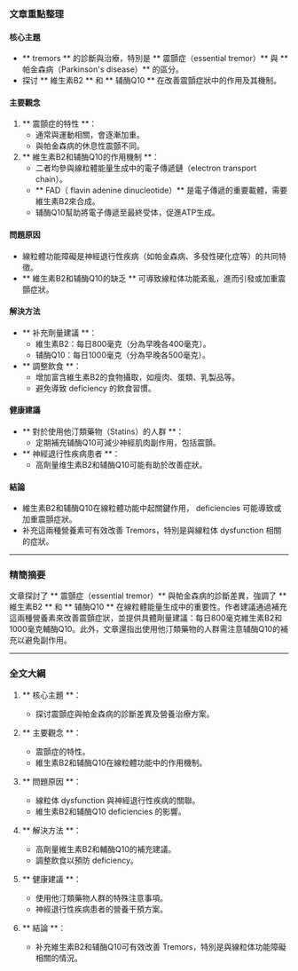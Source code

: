 ### 文章重點整理

#### 核心主題
- ** tremors ** 的診斷與治療，特別是 ** 震顫症（essential tremor）** 與 ** 帕金森病（Parkinson's disease）** 的區分。
- 探讨 ** 維生素B2 ** 和 ** 辅酶Q10 ** 在改善震顫症狀中的作用及其機制。

#### 主要觀念
1. ** 震顫症的特性 **：
   - 通常與運動相關，會逐漸加重。
   - 與帕金森病的休息性震顫不同。
2. ** 維生素B2和辅酶Q10的作用機制 **：
   - 二者均參與線粒體能量生成中的電子傳遞鏈（electron transport chain）。
   - ** FAD（ flavin adenine dinucleotide）** 是電子傳遞的重要載體，需要維生素B2來合成。
   - 辅酶Q10幫助將電子傳遞至最終受体，促進ATP生成。

#### 問題原因
- 線粒體功能障礙是神經退行性疾病（如帕金森病、多發性硬化症等）的共同特徵。
- ** 維生素B2和辅酶Q10的缺乏 ** 可導致線粒体功能紊亂，進而引發或加重震顫症狀。

#### 解決方法
- ** 补充劑量建議 **：
  - 維生素B2：每日800毫克（分為早晚各400毫克）。
  - 辅酶Q10：每日1000毫克（分為早晚各500毫克）。
- ** 調整飲食 **：
  - 增加富含維生素B2的食物攝取，如瘦肉、蛋類、乳製品等。
  - 避免導致 deficiency 的飲食習慣。

#### 健康建議
- ** 對於使用他汀類藥物（Statins）的人群 **：
  - 定期補充辅酶Q10可減少神經肌肉副作用，包括震顫。
- ** 神經退行性疾病患者 **：
  - 高劑量维生素B2和辅酶Q10可能有助於改善症狀。

#### 結論
- 維生素B2和辅酶Q10在線粒體功能中起關鍵作用， deficiencies 可能導致或加重震顫症狀。
- 补充這兩種營養素可有效改善 Tremors，特別是與線粒体 dysfunction 相關的症狀。

---

### 精簡摘要

文章探討了 ** 震顫症（essential tremor）** 與帕金森病的診斷差異，強調了 ** 維生素B2 ** 和 ** 辅酶Q10 ** 在線粒體能量生成中的重要性。作者建議通過補充這兩種營養素來改善震顫症狀，並提供具體劑量建議：每日800毫克維生素B2和1000毫克輔酶Q10。此外，文章還指出使用他汀類藥物的人群需注意辅酶Q10的補充以避免副作用。

---

### 全文大綱

1. ** 核心主題 **：
   - 探讨震顫症與帕金森病的診斷差異及營養治療方案。

2. ** 主要觀念 **：
   - 震顫症的特性。
   - 維生素B2和辅酶Q10在線粒體功能中的作用機制。

3. ** 問題原因 **：
   - 線粒体 dysfunction 與神經退行性疾病的關聯。
   - 維生素B2和辅酶Q10 deficiencies 的影響。

4. ** 解決方法 **：
   - 高劑量維生素B2和輔酶Q10的補充建議。
   - 調整飲食以預防 deficiency。

5. ** 健康建議 **：
   - 使用他汀類藥物人群的特殊注意事項。
   - 神經退行性疾病患者的營養干預方案。

6. ** 結論 **：
   - 补充維生素B2和辅酶Q10可有效改善 Tremors，特別是與線粒体功能障礙相關的情況。